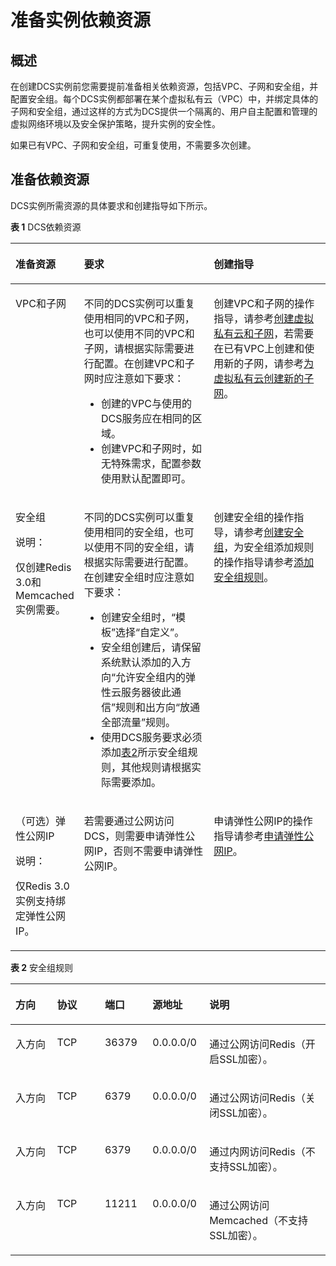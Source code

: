 # 准备实例依赖资源<a name="dcs-ug-0312004"></a>

## 概述<a name="section15143131117511"></a>

在创建DCS实例前您需要提前准备相关依赖资源，包括VPC、子网和安全组，并配置安全组。每个DCS实例都部署在某个虚拟私有云（VPC）中，并绑定具体的子网和安全组，通过这样的方式为DCS提供一个隔离的、用户自主配置和管理的虚拟网络环境以及安全保护策略，提升实例的安全性。

如果已有VPC、子网和安全组，可重复使用，不需要多次创建。

## 准备依赖资源<a name="section15147102811514"></a>

DCS实例所需资源的具体要求和创建指导如下所示。

**表 1**  DCS依赖资源

<a name="table121034152119"></a>
<table><thead align="left"><tr id="row1021024152119"><th class="cellrowborder" valign="top" width="15.871587158715872%" id="mcps1.2.4.1.1"><p id="p32101546216"><a name="p32101546216"></a><a name="p32101546216"></a>准备资源</p>
</th>
<th class="cellrowborder" valign="top" width="43.77437743774377%" id="mcps1.2.4.1.2"><p id="p2021017432116"><a name="p2021017432116"></a><a name="p2021017432116"></a>要求</p>
</th>
<th class="cellrowborder" valign="top" width="40.35403540354036%" id="mcps1.2.4.1.3"><p id="p0210144172114"><a name="p0210144172114"></a><a name="p0210144172114"></a>创建指导</p>
</th>
</tr>
</thead>
<tbody><tr id="row1021011420214"><td class="cellrowborder" valign="top" width="15.871587158715872%" headers="mcps1.2.4.1.1 "><p id="p5210204152115"><a name="p5210204152115"></a><a name="p5210204152115"></a>VPC和子网</p>
</td>
<td class="cellrowborder" valign="top" width="43.77437743774377%" headers="mcps1.2.4.1.2 "><p id="p13991446238"><a name="p13991446238"></a><a name="p13991446238"></a>不同的DCS实例可以重复使用相同的VPC和子网，也可以使用不同的VPC和子网，请根据实际需要进行配置。在创建VPC和子网时应注意如下要求：</p>
<a name="ul69914462316"></a><a name="ul69914462316"></a><ul id="ul69914462316"><li>创建的VPC与使用的DCS服务应在相同的区域。</li><li>创建VPC和子网时，如无特殊需求，配置参数使用默认配置即可。</li></ul>
</td>
<td class="cellrowborder" valign="top" width="40.35403540354036%" headers="mcps1.2.4.1.3 "><p id="p107082112247"><a name="p107082112247"></a><a name="p107082112247"></a>创建VPC和子网的操作指导，请参考<a href="https://support.huaweicloud.com/usermanual-vpc/zh-cn_topic_0013935842.html" target="_blank" rel="noopener noreferrer">创建虚拟私有云和子网</a>，若需要在已有VPC上创建和使用新的子网，请参考<a href="https://support.huaweicloud.com/usermanual-vpc/zh-cn_topic_0013748726.html" target="_blank" rel="noopener noreferrer">为虚拟私有云创建新的子网</a>。</p>
</td>
</tr>
<tr id="row142109417216"><td class="cellrowborder" valign="top" width="15.871587158715872%" headers="mcps1.2.4.1.1 "><p id="p16210743213"><a name="p16210743213"></a><a name="p16210743213"></a>安全组</p>
<div class="note" id="note0989518115116"><a name="note0989518115116"></a><a name="note0989518115116"></a><span class="notetitle"> 说明： </span><div class="notebody"><p id="p1499019184519"><a name="p1499019184519"></a><a name="p1499019184519"></a>仅创建Redis 3.0和Memcached实例需要。</p>
</div></div>
</td>
<td class="cellrowborder" valign="top" width="43.77437743774377%" headers="mcps1.2.4.1.2 "><p id="p7491421132314"><a name="p7491421132314"></a><a name="p7491421132314"></a>不同的DCS实例可以重复使用相同的安全组，也可以使用不同的安全组，请根据实际需要进行配置。在创建安全组时应注意如下要求：</p>
<a name="ul9491142112314"></a><a name="ul9491142112314"></a><ul id="ul9491142112314"><li>创建安全组时，“模板”选择“自定义”。</li><li>安全组创建后，请保留系统默认添加的入方向“允许安全组内的弹性云服务器彼此通信”规则和出方向“放通全部流量”规则。</li><li>使用DCS服务要求必须添加<a href="#table161395381402">表2</a>所示安全组规则，其他规则请根据实际需要添加。</li></ul>
</td>
<td class="cellrowborder" valign="top" width="40.35403540354036%" headers="mcps1.2.4.1.3 "><p id="p6693112417247"><a name="p6693112417247"></a><a name="p6693112417247"></a>创建安全组的操作指导，请参考<a href="https://support.huaweicloud.com/usermanual-vpc/zh-cn_topic_0013748715.html" target="_blank" rel="noopener noreferrer">创建安全组</a>，为安全组添加规则的操作指导请参考<a href="https://support.huaweicloud.com/usermanual-vpc/zh-cn_topic_0030969470.html" target="_blank" rel="noopener noreferrer">添加安全组规则</a>。</p>
</td>
</tr>
<tr id="row19210154182116"><td class="cellrowborder" valign="top" width="15.871587158715872%" headers="mcps1.2.4.1.1 "><p id="p82107432113"><a name="p82107432113"></a><a name="p82107432113"></a>（可选）弹性公网IP</p>
<div class="note" id="note151015718537"><a name="note151015718537"></a><a name="note151015718537"></a><span class="notetitle"> 说明： </span><div class="notebody"><p id="p1112187155313"><a name="p1112187155313"></a><a name="p1112187155313"></a>仅Redis 3.0实例支持绑定弹性公网IP。</p>
</div></div>
</td>
<td class="cellrowborder" valign="top" width="43.77437743774377%" headers="mcps1.2.4.1.2 "><p id="p1121064192112"><a name="p1121064192112"></a><a name="p1121064192112"></a>若需要通过公网访问DCS，则需要申请弹性公网IP，否则不需要申请弹性公网IP。</p>
</td>
<td class="cellrowborder" valign="top" width="40.35403540354036%" headers="mcps1.2.4.1.3 "><p id="p421074142117"><a name="p421074142117"></a><a name="p421074142117"></a>申请弹性公网IP的操作指导请参考<a href="https://support.huaweicloud.com/usermanual-eip/eip_0008.html" target="_blank" rel="noopener noreferrer">申请弹性公网IP</a>。</p>
</td>
</tr>
</tbody>
</table>

**表 2**  安全组规则

<a name="table161395381402"></a>
<table><thead align="left"><tr id="row17137538605"><th class="cellrowborder" valign="top" width="13.211321132113211%" id="mcps1.2.6.1.1"><p id="p6137163812018"><a name="p6137163812018"></a><a name="p6137163812018"></a>方向</p>
</th>
<th class="cellrowborder" valign="top" width="15.151515151515152%" id="mcps1.2.6.1.2"><p id="p013711381001"><a name="p013711381001"></a><a name="p013711381001"></a>协议</p>
</th>
<th class="cellrowborder" valign="top" width="15.151515151515152%" id="mcps1.2.6.1.3"><p id="p11371386014"><a name="p11371386014"></a><a name="p11371386014"></a>端口</p>
</th>
<th class="cellrowborder" valign="top" width="18.02180218021802%" id="mcps1.2.6.1.4"><p id="p213793815012"><a name="p213793815012"></a><a name="p213793815012"></a>源地址</p>
</th>
<th class="cellrowborder" valign="top" width="38.46384638463846%" id="mcps1.2.6.1.5"><p id="p81371838802"><a name="p81371838802"></a><a name="p81371838802"></a>说明</p>
</th>
</tr>
</thead>
<tbody><tr id="row1313811381103"><td class="cellrowborder" valign="top" width="13.211321132113211%" headers="mcps1.2.6.1.1 "><p id="p111381838904"><a name="p111381838904"></a><a name="p111381838904"></a>入方向</p>
</td>
<td class="cellrowborder" valign="top" width="15.151515151515152%" headers="mcps1.2.6.1.2 "><p id="p17138438408"><a name="p17138438408"></a><a name="p17138438408"></a>TCP</p>
</td>
<td class="cellrowborder" valign="top" width="15.151515151515152%" headers="mcps1.2.6.1.3 "><p id="p181381038004"><a name="p181381038004"></a><a name="p181381038004"></a>36379</p>
</td>
<td class="cellrowborder" valign="top" width="18.02180218021802%" headers="mcps1.2.6.1.4 "><p id="p1713814385015"><a name="p1713814385015"></a><a name="p1713814385015"></a>0.0.0.0/0</p>
</td>
<td class="cellrowborder" valign="top" width="38.46384638463846%" headers="mcps1.2.6.1.5 "><p id="p151381038801"><a name="p151381038801"></a><a name="p151381038801"></a>通过公网访问Redis（开启SSL加密）。</p>
</td>
</tr>
<tr id="row1913814381509"><td class="cellrowborder" valign="top" width="13.211321132113211%" headers="mcps1.2.6.1.1 "><p id="p151381638708"><a name="p151381638708"></a><a name="p151381638708"></a>入方向</p>
</td>
<td class="cellrowborder" valign="top" width="15.151515151515152%" headers="mcps1.2.6.1.2 "><p id="p181380381504"><a name="p181380381504"></a><a name="p181380381504"></a>TCP</p>
</td>
<td class="cellrowborder" valign="top" width="15.151515151515152%" headers="mcps1.2.6.1.3 "><p id="p1613812384012"><a name="p1613812384012"></a><a name="p1613812384012"></a>6379</p>
</td>
<td class="cellrowborder" valign="top" width="18.02180218021802%" headers="mcps1.2.6.1.4 "><p id="p1313813810020"><a name="p1313813810020"></a><a name="p1313813810020"></a>0.0.0.0/0</p>
</td>
<td class="cellrowborder" valign="top" width="38.46384638463846%" headers="mcps1.2.6.1.5 "><p id="p14138113816018"><a name="p14138113816018"></a><a name="p14138113816018"></a>通过公网访问Redis（关闭SSL加密）。</p>
</td>
</tr>
<tr id="row131381384015"><td class="cellrowborder" valign="top" width="13.211321132113211%" headers="mcps1.2.6.1.1 "><p id="p2138123810010"><a name="p2138123810010"></a><a name="p2138123810010"></a>入方向</p>
</td>
<td class="cellrowborder" valign="top" width="15.151515151515152%" headers="mcps1.2.6.1.2 "><p id="p3138538509"><a name="p3138538509"></a><a name="p3138538509"></a>TCP</p>
</td>
<td class="cellrowborder" valign="top" width="15.151515151515152%" headers="mcps1.2.6.1.3 "><p id="p21387381002"><a name="p21387381002"></a><a name="p21387381002"></a>6379</p>
</td>
<td class="cellrowborder" valign="top" width="18.02180218021802%" headers="mcps1.2.6.1.4 "><p id="p151384381409"><a name="p151384381409"></a><a name="p151384381409"></a>0.0.0.0/0</p>
</td>
<td class="cellrowborder" valign="top" width="38.46384638463846%" headers="mcps1.2.6.1.5 "><p id="p1013816382016"><a name="p1013816382016"></a><a name="p1013816382016"></a>通过内网访问Redis（不支持SSL加密）。</p>
</td>
</tr>
<tr id="row1513814387016"><td class="cellrowborder" valign="top" width="13.211321132113211%" headers="mcps1.2.6.1.1 "><p id="p1013814384011"><a name="p1013814384011"></a><a name="p1013814384011"></a>入方向</p>
</td>
<td class="cellrowborder" valign="top" width="15.151515151515152%" headers="mcps1.2.6.1.2 "><p id="p413883810013"><a name="p413883810013"></a><a name="p413883810013"></a>TCP</p>
</td>
<td class="cellrowborder" valign="top" width="15.151515151515152%" headers="mcps1.2.6.1.3 "><p id="p1513818381009"><a name="p1513818381009"></a><a name="p1513818381009"></a>11211</p>
</td>
<td class="cellrowborder" valign="top" width="18.02180218021802%" headers="mcps1.2.6.1.4 "><p id="p161387382010"><a name="p161387382010"></a><a name="p161387382010"></a>0.0.0.0/0</p>
</td>
<td class="cellrowborder" valign="top" width="38.46384638463846%" headers="mcps1.2.6.1.5 "><p id="p131381380017"><a name="p131381380017"></a><a name="p131381380017"></a>通过公网访问Memcached（不支持SSL加密）。</p>
</td>
</tr>
</tbody>
</table>

